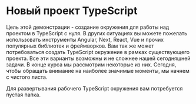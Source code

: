 # Новый проект TypeScript

Цель этой демонстрации - создание окружения для работы над проектом в TypeScript с нуля. В других ситуациях вы можете пожелать использовать инструменты Angular, Next, React, Vue и прочих популярных библиотек и фреймворков. Вам так же может потребоваться создать TypeScript окружение в рамках существующего проекта. Все эти варианты возможны и не сложнее нашей сегодняшней задачи. В конце курса мы рассмотрим некоторые из них. Сегодня, чтобы обращать внимание на наиболее значимые моменты, мы начнем с чистого листа.

Для развертывания рабочего TypeScript окружения вам потребуется пустая папка.

